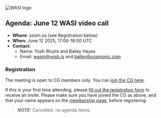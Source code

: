 ![WASI logo](https://raw.githubusercontent.com/WebAssembly/WASI/main/WASI.png)

## Agenda: June 12 WASI video call

- **Where**: zoom.us (see Registration below)
- **When**: June 12 2025, 17:00-18:00 UTC
- **Contact**:
  - Name: Yosh Wuyts and Bailey Hayes
  - Email: wasm@yosh.is and bailey@cosmonic.com

### Registration

The meeting is open to CG members only. You can [join the CG here](https://www.w3.org/community/webassembly/).

If this is your first time attending, please [fill out the registration form](https://docs.google.com/forms/d/e/1FAIpQLSdpO6Lp2L_dZ2_oiDgzjKx7pb7s2YYHjeSIyfHWZZGSKoZKWQ/viewform?usp=sf_link) to receive an invite. Please make sure you have joined the CG as above, and that your name appears on the [membership page](https://www.w3.org/community/webassembly/participants), before registering.


> **_NOTE:_**  Cancelled, no agenda items.

